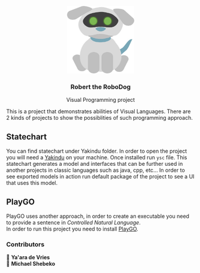 <p align="center">
  <a href="https://github.com/othneildrew/Best-README-Template">
    <img src="images/icon.jpg" alt="Logo" width="180" height="180">
  </a>

  <h3 align="center">Robert the RoboDog</h3>

  <p align="center">
    Visual Programming project
    <br />
  </p>
</p> 
This is a project that demonstrates abilities of Visual Languages.  
There are 2 kinds of projects to show the possiblities of such programming approach.
</br>

## Statechart
You can find statechart under Yakindu folder.
In order to open the project you will need a [Yakindu](https://www.itemis.com/en/yakindu/state-machine/) on your machine.
Once installed run `ysc` file.
This statechart generates a model and interfaces that can be further used in another projects in classic languages such as java, cpp, etc...
In order to see exported models in action run default package of the project to see a UI that uses this model.

## PlayGO
PlayGO uses another approach, in order to create an executable you need to provide a sentence in _Controlled Natural Language_.  
In order to run this project you need to install [PlayGO](http://wiki.weizmann.ac.il/playgo/index.php/PlayGo).

### Contributors
:dog: **Ya'ara de Vries**  
:dog: **Michael Shebeko**
